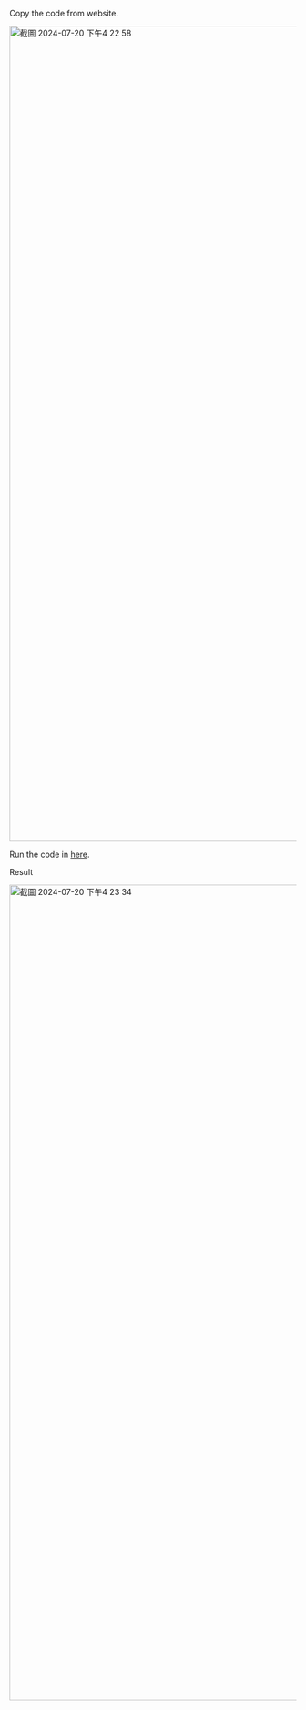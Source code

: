 Copy the code from website.

<img width="1430" alt="截圖 2024-07-20 下午4 22 58" src="https://github.com/user-attachments/assets/8384a2e5-3d93-4f37-8785-14466aab9c78">


Run the code in [here](https://www.w3schools.com/js/tryit.asp?filename=tryjs_editor). 

Result 

<img width="1430" alt="截圖 2024-07-20 下午4 23 34" src="https://github.com/user-attachments/assets/ae3ae638-4a55-4ebb-9fe4-b067503d31df">
